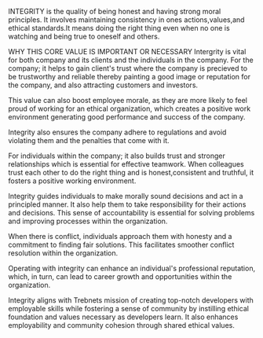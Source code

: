 INTEGRITY is the quality of being honest and having strong moral principles. It involves maintaining consistency in ones actions,values,and ethical standards.It means doing the right thing even when no one is watching and being true to oneself and others.


WHY THIS CORE VALUE IS IMPORTANT OR NECESSARY
   Intergrity is vital for both company and its clients and the individuals in the company.
For the company;
 it helps to gain client's trust where the company is precieved to be trustworthy and reliable thereby painting a good image or reputation for the company, and also attracting customers and investors.

 This value can also boost employee morale, as they are more likely to feel proud of working for an ethical organization, which creates a positive work environment generating good performance and success of the company.

 Integrity also ensures the company adhere to regulations and avoid violating them and the penalties that come with it.

For individuals within the company;
 it also builds trust  and stronger relationships which is essential for effective teamwork. When colleagues trust each other to do the right thing and is honest,consistent and truthful, it fosters a positive working environment.

 Integrity guides individuals to make morally sound decisions and act in a principled manner. It also help them to take responsibility for their actions and decisions. This sense of accountability is essential for solving problems and improving processes within the organization.

 When there is conflict, individuals approach them with honesty and a commitment to finding fair solutions. This facilitates smoother conflict resolution within the organization.

 Operating with integrity can enhance an individual's professional reputation, which, in turn, can lead to career growth and opportunities within the organization.


Integrity aligns with Trebnets mission of creating top-notch developers with employable skills while fostering a sense of community by instilling ethical foundation and values necessary as developers learn. It also enhances employability and community cohesion through shared ethical values.







 

